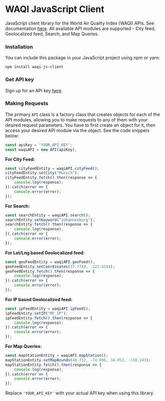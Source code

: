# WAQI JavaScript Client

JavaScript client library for the World Air Quality Index (WAQI) APIs. See documentation [here](https://aqicn.org/json-api/doc/).
All available API modules are supported - City feed, Geolocalized feed, Search, and Map Queries.

### Installation

You can include this package in your JavaScript project using npm or yarn:

```shell
npm install waqi-js-client
```

### Get API key

Sign up for an API key [here](https://aqicn.org/data-platform/token/)

### Making Requests

The primary `API` class is a factory class that creates objects for each of the API modules, allowing you to make requests to any of them with your desired request parameters. You have to first create an object for it, then access your desired API module via the object. See the code snippets below:

```javascript
const apiKey = 'YOUR_API_KEY';
const waqiAPI = new API(apiKey);
```

**For City Feed:**

```javascript
const cityFeedEntity = waqiAPI.cityFeed();
cityFeedEntity.setCity("Munich");
cityFeedEntity.fetch().then(response => {
    console.log(response);
}).catch(error => {
    console.error(error);
});
```

**For Search:**

```javascript
const searchEntity = waqiAPI.search();
searchEntity.setKeyword("Johannesburg");
searchEntity.fetch().then(response => {
    console.log(response);
}).catch(error => {
    console.error(error);
});
```

**For Lat/Lng based Geolocalized feed:**

```javascript
const geoFeedEntity = waqiAPI.geoFeed();
geoFeedEntity.setCoordinates(37.7749, -122.4194);
geoFeedEntity.fetch().then(response => {
    console.log(response);
}).catch(error => {
    console.error(error);
});
```

**For IP based Geolocalized feed:**

```javascript
const ipFeedEntity = waqiAPI.ipFeed();
ipFeedEntity.setIP("MY_IP");
ipFeedEntity.fetch().then(response => {
    console.log(response);
}).catch(error => {
    console.error(error);
});
```

**For Map Queries:**

```javascript
const mapStationEntity = waqiAPI.mapStation();
mapStationEntity.setMapBounds(40.712, -74.006, 34.052, -118.243);
mapStationEntity.fetch().then(response => {
    console.log(response);
}).catch(error => {
    console.error(error);
});
```

Replace `'YOUR_API_KEY'` with your actual API key when using this library.